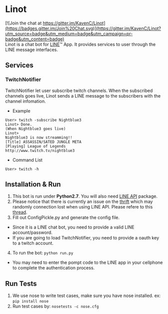 # Linot
[![Join the chat at https://gitter.im/KavenC/Linot](https://badges.gitter.im/Join%20Chat.svg)](https://gitter.im/KavenC/Linot?utm_source=badge&utm_medium=badge&utm_campaign=pr-badge&utm_content=badge)<br>
Linot is a chat bot for [LINE](http://line.me/)&trade; App. It provides services to user through the LINE message interfaces. 

## Services
###  TwitchNotifier
TwitchNotifier let user subscribe twitch channels. When the subscribed channels goes live, Linot sends a LINE message to the subscribers with the channel infomation.
* Example<br>
```
User> twitch -subscribe Nightblue3
Linot> Done.
(When Nightblue3 goes live)
Linot>
Nightblue3 is now streamming!!
[Title] ASSASSIN/SATED JUNGLE META
[Playing] League of Legends
http://www.twitch.tv/nightblue3
```
* Command List<br>
```
User> twitch -h
```

## Installation & Run
1. This bot is run under **Python2.7**. You will also need [LINE API](http://carpedm20.github.io/line/) package. 
2. Please notice that there is currently an issue on the [thrift](https://github.com/apache/thrift) which may randomly connection lost when using LINE API. Please refere to this [thread](https://github.com/carpedm20/LINE/issues/9).
3. Fill out ConfigPickle.py and generate the config file.
  - Since it is a LINE chat bot, you need to provide a valid LINE account/password.
  - If you are going to load TwitchNotifier, you need to provide a oauth key to a twitch account.
4. To run the bot: `python run.py`
* You may need to enter the pompt code to the LINE app in your cellphone to complete the authentication process.

## Run Tests
1. We use nose to write test cases, make sure you have nose installed. ex: `pip install nose`
2. Run test cases by: `nosetests -c nose.cfg`
